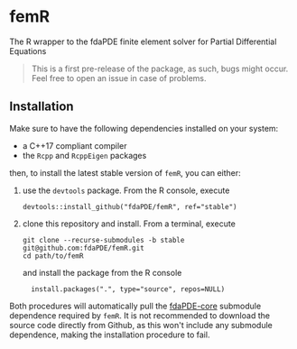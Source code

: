 # femR
The R wrapper to the fdaPDE finite element solver for Partial Differential Equations 

> This is a first pre-release of the package, as such, bugs might occur. Feel free to open an issue in case of problems.

## Installation

Make sure to have the following dependencies installed on your system:

* a C++17 compliant compiler
* the `Rcpp` and `RcppEigen` packages 

then, to install the latest stable version of `femR`, you can either:

1. use the `devtools` package. From the R console, execute

      ```
	  devtools::install_github("fdaPDE/femR", ref="stable") 
	  ```

2. clone this repository and install. From a terminal, execute

      ``` 
	  git clone --recurse-submodules -b stable git@github.com:fdaPDE/femR.git 
      cd path/to/femR 
	  ```

	and install the package from the R console

	``` 
	  install.packages(".", type="source", repos=NULL) 
	  ```

Both procedures will automatically pull the [fdaPDE-core](https://github.com/fdaPDE/fdaPDE-core) submodule dependence required by `femR`. It is not recommended to download the source code directly from Github, as this won't include any submodule dependence, making the installation procedure to fail.
